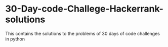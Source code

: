 # 30-Day-code-Challege-Hackerrank-solutions
This contains the solutions to the problems of 30 days of code challenges in python
